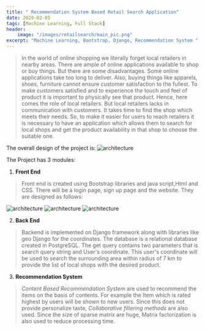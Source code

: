 ```yaml
---
title: " Recommendation System Based Retail Search Application"
date: 2020-02-05
tags: [Machine Learning, Full Stack]
header:
    image: "/images/retailsearch/main_pic.png"
excerpt: "Machine Learning, Bootstrap, Django, Recommendation System "
---
```


> In the world of online shopping we literally forget local retailers in nearby areas. There are ample of online applications available to shop or buy things. But there are some disadvantages. Some online applications take too long to deliver. Also, buying things like apparels, shoes, furniture cannot ensure customer satisfaction to the fullest. To make customers satisfied and to experience the touch and feel of product it is important to physically see that product. Hence, here comes the role of local retailers. But local retailers lacks in communication with customers. It takes time to find the shop which meets their needs. So, to make it easier for users to reach retailers it is necessary to have an application which allows them to search for local shops and get the product availability in that shop to choose the suitable one.

The overall design of the project is: 
<img src="{{ site.url }}{{ site.baseurl }}/images/retailsearch/architecture.png" alt="architecture">

The Project has 3 modules:

1. **Front End** 
> Front end is created using Bootstrap libraries and java script,Html and CSS. There will be a login page, sign up page and the website. They are designed as follows:
<img src="{{ site.url }}{{ site.baseurl }}/images/retailsearch/login.png" alt="architecture">

<img src="{{ site.url }}{{ site.baseurl }}/images/retailsearch/signup.png" alt="architecture">

<img src="{{ site.url }}{{ site.baseurl }}/images/retailsearch/homepage.png" alt="architecture">

2. **Back End**
> Backend is implemented on Django framework along with libraries like geo Django for the coordinates. The database is a relational database created in PostgreSQL. The get query contains two parameters that is search query string and User's coordinate. This user's coordinate will be used to search the surrounding area within radius of 7 km to provide the list of local shops with the desired product.

3. **Recommendation System**
> *Content Based Recommendation System* are used to recommend the items on the basis of contents. For example the Item which is rated highest by users will be shown to new users. Since this does not provide personalize taste, *Collaborative filtering methods* are also used. Since the size of sparse matrix are huge, Matrix factorization is also used to reduce processing time.